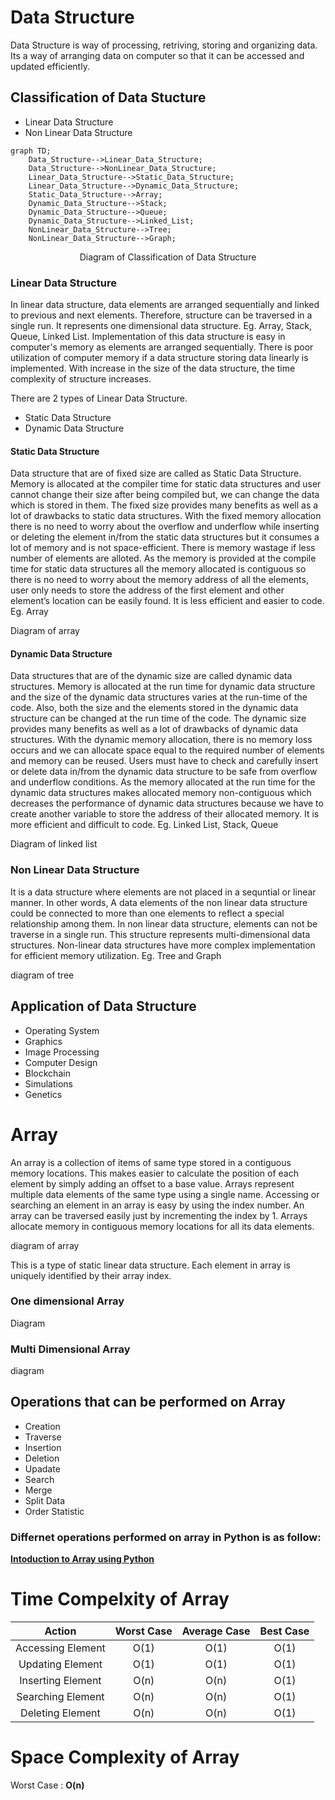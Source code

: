 # Data Structure
Data Structure is way of processing, retriving, storing and organizing data. Its a way of arranging data on computer so that it can be accessed and updated efficiently.

## Classification of Data Stucture
- Linear Data Structure
- Non Linear Data Structure

```mermaid
graph TD;
    Data_Structure-->Linear_Data_Structure;
    Data_Structure-->NonLinear_Data_Structure;
    Linear_Data_Structure-->Static_Data_Structure;
    Linear_Data_Structure-->Dynamic_Data_Structure;
    Static_Data_Structure-->Array;
    Dynamic_Data_Structure-->Stack;
    Dynamic_Data_Structure-->Queue;
    Dynamic_Data_Structure-->Linked_List; 
    NonLinear_Data_Structure-->Tree;
    NonLinear_Data_Structure-->Graph;
```
<p align="center"> Diagram of Classification of Data Structure <p>

### Linear Data Structure

In linear data structure, data elements are arranged sequentially and linked to previous and next elements. Therefore, structure can be traversed in a single run. It represents one dimensional data structure. Eg. Array, Stack, Queue, Linked List. Implementation of this data structure is easy in computer's memory as elements are arranged sequentially. There is poor utilization of computer memory if a data structure storing data linearly is implemented.  With increase in the size of the data structure, the time complexity of structure increases.

There are 2 types of Linear Data Structure.
- Static Data Structure
- Dynamic Data Structure

#### Static Data Structure
Data structure that are of fixed size are called as Static Data Structure. Memory is allocated at the compiler time for static data structures and user cannot change their size after being compiled but, we can change the data which is stored in them. 
The fixed size provides many benefits as well as a lot of drawbacks to static data structures. With the fixed memory allocation there is no need to worry about the overflow and underflow while inserting or deleting the element in/from the static data structures but it consumes a lot of memory and is not space-efficient. There is memory wastage if less number of elements are alloted.
As the memory is provided at the compile time for static data structures all the memory allocated is contiguous so there is no need to worry about the memory address of all the elements, user only needs to store the address of the first element and other element’s location can be easily found.
It is less efficient and easier to code.
Eg. Array

Diagram of array

#### Dynamic Data Structure
Data structures that are of the dynamic size are called dynamic data structures. Memory is allocated at the run time for dynamic data structure and the size of the dynamic data structures varies at the run-time of the code. Also, both the size and the elements stored in the dynamic data structure can be changed at the run time of the code.
The dynamic size provides many benefits as well as a lot of drawbacks of dynamic data structures. With the dynamic memory allocation, there is no memory loss occurs and we can allocate space equal to the required number of elements and memory can be reused. Users must have to check and carefully insert or delete data in/from the dynamic data structure to be safe from overflow and underflow conditions.
As the memory allocated at the run time for the dynamic data structures makes allocated memory non-contiguous which decreases the performance of dynamic data structures because we have to create another variable to store the address of their allocated memory.
It is more efficient and difficult to code.
Eg. Linked List, Stack, Queue

Diagram of linked list

### Non Linear Data Structure
It is a data structure where elements are not placed in a sequntial or linear manner. In other words, A data elements of the non linear data structure could be connected to more than one elements to reflect a special relationship among them. 
In non linear data structure, elements can not be traverse in a single run. This structure represents multi-dimensional data structures.  Non-linear data structures have more complex implementation for efficient memory utilization.
Eg. Tree and Graph

diagram of tree

## Application of Data Structure
- Operating System
- Graphics
- Image Processing
- Computer Design
- Blockchain
- Simulations
- Genetics

# Array
An array is a collection of items of same type stored in a contiguous memory locations. This makes easier to calculate the position of each element by simply adding an offset to a base value. Arrays represent multiple data elements of the same type using a single name. Accessing or searching an element in an array is easy by using the index number. An array can be traversed easily just by incrementing the index by 1. Arrays allocate memory in contiguous memory locations for all its data elements.

diagram of array

This is a type of static linear data structure. Each element in array is uniquely identified by their array index.

### One dimensional Array

Diagram 

### Multi Dimensional Array

diagram

## Operations that can be performed on Array
 - Creation
 - Traverse
 - Insertion
 - Deletion
 - Upadate
 - Search
 - Merge
 - Split Data
 - Order Statistic

### Differnet operations performed on array in Python is as follow:
[**Intoduction to Array using Python**](1_array_introduction.ipynb)

# Time Compelxity of Array

| Action  | Worst Case | Average Case  | Best Case |
| :--------------------: | :-------------: | :-------------: | :-------------: |
| Accessing Element  | O(1)  | O(1)  | O(1)  |
| Updating Element  | O(1)  | O(1)  | O(1)  |
| Inserting Element  | O(n)  | O(n)  | O(1)  |
| Searching Element  | O(n)  | O(n)  | O(1)  |
| Deleting Element  | O(n)  | O(n)  | O(1)  |

# Space Complexity of Array

Worst Case : **O(n)**
